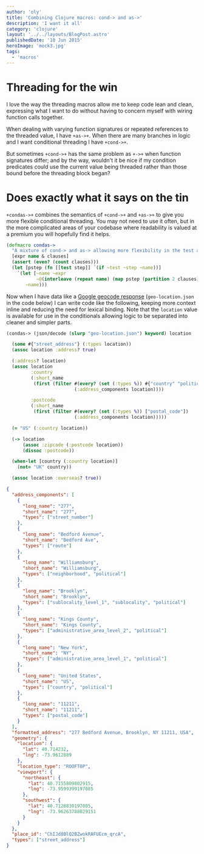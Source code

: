 ```yaml
---
author: 'oly'
title: 'Combining Clojure macros: cond-> and as->'
description: 'I want it all'
category: 'clojure'
layout: '../../layouts/BlogPost.astro'
publishedDate: '10 Jun 2015'
heroImage: 'mock3.jpg'
tags:
  - 'macros'
---
```


# Threading for the win

I love the way the threading macros allow me to keep code lean and
clean, expressing what I want to do without having to concern myself
with wiring function calls together.

When dealing with varying function signatures or repeated references to
the threaded value, I have `+as->+`. When there are many branches in
logic and I want conditional threading I have `+cond->+`.

But sometimes `+cond->+` has the same problem as `+->+` when function
signatures differ; and by the way, wouldn't it be nice if my condition
predicates could use the current value being threaded rather than those
bound before the threading block began?

# Does exactly what it says on the tin

`+condas->+` combines the semantics of `+cond->+` and `+as->+` to give
you more flexible conditional threading. You may not need to use it
often, but in the more complicated areas of your codebase where
readability is valued at a premium you will hopefully find it helps.

```clojure
(defmacro condas->
  "A mixture of cond-> and as-> allowing more flexibility in the test and step forms"
  [expr name & clauses]
  (assert (even? (count clauses)))
  (let [pstep (fn [[test step]] `(if ~test ~step ~name))]
    `(let [~name ~expr
           ~@(interleave (repeat name) (map pstep (partition 2 clauses)))]
       ~name)))
```

Now when I have data like a [Google geocode
response](#geo-location.json) (`geo-location.json` in the code below) I
can write code like the following, keeping more context inline and
reducing the need for lexical binding. Note that the `location` value is
available for use in the conditionals allowing logic to be separated
into cleaner and simpler parts.

```clojure
(condas-> (json/decode (slurp "geo-location.json") keyword) location

  (some #{"street_address"} (:types location))
  (assoc location :address? true)

  (:address? location)
  (assoc location
         :country
         (:short_name
          (first (filter #(every? (set (:types %)) #{"country" "political"})
                         (:address_components location))))

         :postcode
         (:short_name
          (first (filter #(every? (set (:types %)) ["postal_code"])
                         (:address_components location)))))

  (= "US" (:country location))

  (-> location
      (assoc :zipcode (:postcode location))
      (dissoc :postcode))

  (when-let [country (:country location)]
    (not= "UK" country))

  (assoc location :overseas? true))
```

```json
{
  "address_components": [
    {
      "long_name": "277",
      "short_name": "277",
      "types": ["street_number"]
    },
    {
      "long_name": "Bedford Avenue",
      "short_name": "Bedford Ave",
      "types": ["route"]
    },
    {
      "long_name": "Williamsburg",
      "short_name": "Williamsburg",
      "types": ["neighborhood", "political"]
    },
    {
      "long_name": "Brooklyn",
      "short_name": "Brooklyn",
      "types": ["sublocality_level_1", "sublocality", "political"]
    },
    {
      "long_name": "Kings County",
      "short_name": "Kings County",
      "types": ["administrative_area_level_2", "political"]
    },
    {
      "long_name": "New York",
      "short_name": "NY",
      "types": ["administrative_area_level_1", "political"]
    },
    {
      "long_name": "United States",
      "short_name": "US",
      "types": ["country", "political"]
    },
    {
      "long_name": "11211",
      "short_name": "11211",
      "types": ["postal_code"]
    }
  ],
  "formatted_address": "277 Bedford Avenue, Brooklyn, NY 11211, USA",
  "geometry": {
    "location": {
      "lat": 40.714232,
      "lng": -73.9612889
    },
    "location_type": "ROOFTOP",
    "viewport": {
      "northeast": {
        "lat": 40.7155809802915,
        "lng": -73.9599399197085
      },
      "southwest": {
        "lat": 40.7128830197085,
        "lng": -73.96263788029151
      }
    }
  },
  "place_id": "ChIJd8BlQ2BZwokRAFUEcm_qrcA",
  "types": ["street_address"]
}
```
